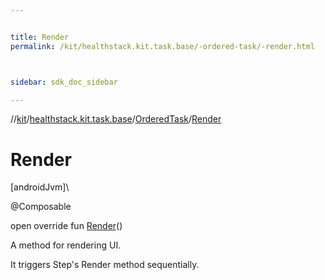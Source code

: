 ```yaml
---


title: Render
permalink: /kit/healthstack.kit.task.base/-ordered-task/-render.html



sidebar: sdk_doc_sidebar

---
```



//[kit](/kit.html)/[healthstack.kit.task.base](../index.html)/[OrderedTask](index.html)/[Render](-render.html)



# Render



[androidJvm]\




@Composable



open override fun [Render](-render.html)()



A method for rendering UI.



It triggers Step's Render method sequentially.






